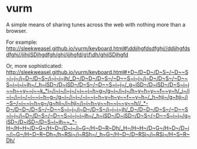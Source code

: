 vurm
====

A simple means of sharing tunes across the web with nothing more than a browser.

For example: http://sleekweasel.github.io/vurm/keyboard.html#\ddjjhgfdsdfghj//ddjjhgfdsdfghj//jihjiSDjhgdfgh/ghj/ijjhgfd/g\f\dh/ghjiSDjhgfd

Or, more sophisticated: http://sleekweasel.github.io/vurm/keyboard.html#+D~/D~D~/D~S~/~D~~S~i~j~/j~D~/D~S~/i~j~i~jh/_D~/D~D~/D~S~/~D~~S~i~j~/j~D~/D~S~/~D~~S~i~j~i~jh~/_h~iSD~/D~iSD~/D~S~/~D~~S~i~j~/_g~iSD~/D~iSD~/D~S~i~j~~h~~y~~j~~k_*i~/i~i~/i~j~/~i~~j~h~g~/g~i~/i~j~/h~y~h~y~~f~~y~h/_i~/i~i~/i~j~/~i~~j~h~g~/g~i~/i~j~/~i~~j~h~y~h~y~~f~~y~h~/_h~hji~/g~hji~/i~S~/~i~~j~h~g~/g~hji~/i~hji~/i~j~h~y~~h~~j~~y~~h//_*-D~/D~D~/D~S~/~D~~S~i~j~/j~D~/D~S~/i~j~i~jh/_D~/D~D~/D~S~/~D~~S~i~j~/j~D~/D~S~/~D~~S~i~j~i~jh~/_h~iSD~/D~iSD~/D~S~/~D~~S~i~j~/g~iSD~/D~iSD~/D~S~i~jh~~_*-H~/H~H~/D~G~/H~D~/D~i~/i~G~/H~D~R~Dh/_H~/H~H~/D~G~/H~D~/D~i~/i~G~/H~D~R~Dh~/h~RSi~/i~RSh~/_h~G~/H~D~/D~RSi~/i~RSi~/H~S~R~Dh/
